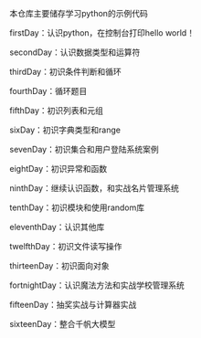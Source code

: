 本仓库主要储存学习python的示例代码

firstDay：认识python，在控制台打印hello world！

secondDay：认识数据类型和运算符

thirdDay：初识条件判断和循环

fourthDay：循环题目

fifthDay：初识列表和元组

sixDay：初识字典类型和range

sevenDay：初识集合和用户登陆系统案例

eightDay：初识异常和函数

ninthDay：继续认识函数，和实战名片管理系统

tenthDay：初识模块和使用random库

eleventhDay：认识其他库

twelfthDay：初识文件读写操作

thirteenDay：初识面向对象

fortnightDay：认识魔法方法和实战学校管理系统

fifteenDay：抽奖实战与计算器实战

sixteenDay：整合千帆大模型



